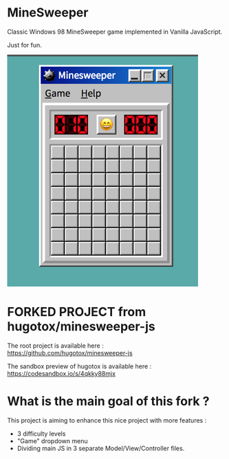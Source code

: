 # MineSweeper

Classic Windows 98 MineSweeper game implemented in Vanilla JavaScript.

Just for fun.

![Alt text](img/screenshot.png?raw=true "Screen shot")

# FORKED PROJECT from hugotox/minesweeper-js
The root project is available here : https://github.com/hugotox/minesweeper-js

The sandbox preview of hugotox is available here : https://codesandbox.io/s/4qkky88mjx

# What is the main goal of this fork ?

This project is aiming to enhance this nice project with more features : 
- 3 difficulty levels
- "Game" dropdown menu
- Dividing main JS in 3 separate Model/View/Controller files.
